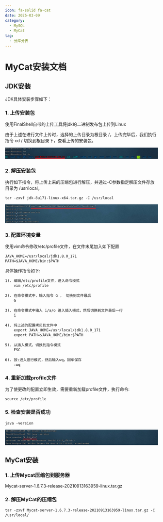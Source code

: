```yaml
---
icon: fa-solid fa-cat
date: 2025-03-09
category:
  - MySQL
  - MyCat
tag:
  - 分库分表
---
```

# MyCat安装文档
## JDK安装

JDK具体安装步骤如下： 

### 1. 上传安装包

使用FinalShell自带的上传工具将jdk的二进制发布包上传到Linux 

由于上述在进行文件上传时，选择的上传目录为根目录 /，上传完毕后，我们执行指令 cd / 切换到根目录下，查看上传的安装包。

![image-20210814180702071](assets/image-20210814180702071.png) 
<!-- more -->

### 2. 解压安装包

执行如下指令，将上传上来的压缩包进行解压，并通过-C参数指定解压文件存放目录为 /usr/local。

```
tar -zxvf jdk-8u171-linux-x64.tar.gz -C /usr/local
```

![image-20210814181014481](assets/image-20210814181014481.png) 





### 3. 配置环境变量

使用vim命令修改/etc/profile文件，在文件末尾加入如下配置

```
JAVA_HOME=/usr/local/jdk1.8.0_171
PATH=$JAVA_HOME/bin:$PATH
```

具体操作指令如下: 

```
1). 编辑/etc/profile文件，进入命令模式
	vim /etc/profile

2). 在命令模式中，输入指令 G ， 切换到文件最后
	G

3). 在命令模式中输入 i/a/o 进入插入模式，然后切换到文件最后一行
	i

4). 将上述的配置拷贝到文件中
	export JAVA_HOME=/usr/local/jdk1.8.0_171
	export PATH=$JAVA_HOME/bin:$PATH
	
5). 从插入模式，切换到指令模式
	ESC
	
6). 按:进入底行模式，然后输入wq，回车保存
	:wq
```







### 4. 重新加载profile文件

为了使更改的配置立即生效，需要重新加载profile文件，执行命令:

```
source /etc/profile
```





### 5. 检查安装是否成功

```
java -version
```

![image-20210814182327675](assets/image-20210814182327675.png) 

























## MyCat安装

### 1. 上传Mycat压缩包到服务器

Mycat-server-1.6.7.3-release-20210913163959-linux.tar.gz 



### 2. 解压MyCat的压缩包

```
tar -zxvf Mycat-server-1.6.7.3-release-20210913163959-linux.tar.gz -C /usr/local/
```













